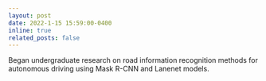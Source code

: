 ```yaml
---
layout: post
date: 2022-1-15 15:59:00-0400
inline: true
related_posts: false
---
```


Began undergraduate research on road information recognition methods for autonomous driving using Mask R-CNN and Lanenet models.
